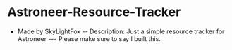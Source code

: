 # Astroneer-Resource-Tracker
- Made by SkyLightFox
-- Description: Just a simple resource tracker for Astroneer
--- Please make sure to say I built this.
